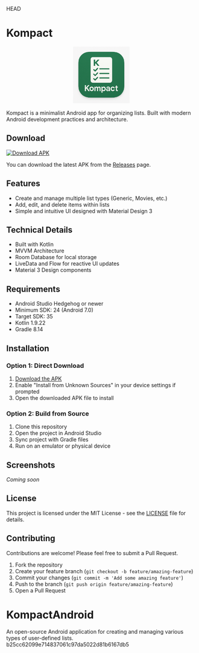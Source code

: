HEAD
# Kompact

<div align="center">
  <img src="assets/kompact_icon.png" alt="Kompact App Icon" width="150" height="150">
</div>

Kompact is a minimalist Android app for organizing lists. Built with modern Android development practices and architecture.

## Download

[![Download APK](https://img.shields.io/badge/Download-APK-green.svg)](https://github.com/YOUR-USERNAME/kompact/releases/download/v1.0.0/Kompact-v1.0.0.apk)

You can download the latest APK from the [Releases](https://github.com/YOUR-USERNAME/kompact/releases) page.

## Features

- Create and manage multiple list types (Generic, Movies, etc.)
- Add, edit, and delete items within lists
- Simple and intuitive UI designed with Material Design 3

## Technical Details

- Built with Kotlin
- MVVM Architecture
- Room Database for local storage
- LiveData and Flow for reactive UI updates
- Material 3 Design components

## Requirements

- Android Studio Hedgehog or newer
- Minimum SDK: 24 (Android 7.0)
- Target SDK: 35
- Kotlin 1.9.22
- Gradle 8.14

## Installation

### Option 1: Direct Download
1. [Download the APK](https://github.com/YOUR-USERNAME/kompact/releases/download/v1.0.0/Kompact-v1.0.0.apk)
2. Enable "Install from Unknown Sources" in your device settings if prompted
3. Open the downloaded APK file to install

### Option 2: Build from Source
1. Clone this repository
2. Open the project in Android Studio
3. Sync project with Gradle files
4. Run on an emulator or physical device

## Screenshots

*Coming soon*

## License

This project is licensed under the MIT License - see the [LICENSE](LICENSE) file for details.

## Contributing

Contributions are welcome! Please feel free to submit a Pull Request.

1. Fork the repository
2. Create your feature branch (`git checkout -b feature/amazing-feature`)
3. Commit your changes (`git commit -m 'Add some amazing feature'`)
4. Push to the branch (`git push origin feature/amazing-feature`)
5. Open a Pull Request 

# KompactAndroid
An open-source Android application for creating and managing various types of user-defined lists.
 b25cc62099e714837061c97da5022d81b6167db5
